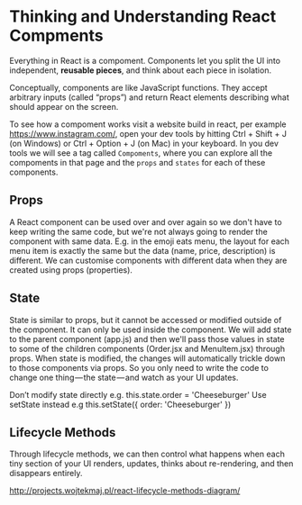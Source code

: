 # Thinking and Understanding React Compments

Everything in React is a compoment. Components let you split the UI into independent, **reusable pieces**, and think about each piece in isolation. 

Conceptually, components are like JavaScript functions. They accept arbitrary inputs (called “props”) and return React elements describing what should appear on the screen.

To see how a compoment works visit a website build in react, per example https://www.instagram.com/, open your dev tools by hitting Ctrl + Shift + J (on Windows) or Ctrl + Option + J (on Mac) in your keyboard. In you dev tools we will see a tag called `Compoments`, where you can explore all the compoments in that page and the `props` and `states` for each of these components.

## Props

A React component can be used over and over again so we don't have to keep writing the same code, but we're not always going to render the component with same data. E.g. in the emoji eats menu, the layout for each menu item is exactly the same but the data (name, price, description) is different. We can customise components with different data when they are created using props (properties).

## State

State is similar to props, but it cannot be accessed or modified outside of the component. It can only be used inside the component. We will add state to the parent component (app.js) and then we'll pass those values in state to some of the children components (Order.jsx and MenuItem.jsx) through props. When state is modified, the changes will automatically trickle down to those components via props. So you only need to write the code to change one thing — the state — and watch as your UI updates.

Don’t modify state directly e.g. this.state.order = 'Cheeseburger'
Use setState instead e.g this.setState({ order: 'Cheeseburger' })

## Lifecycle Methods

Through lifecycle methods, we can then control what happens when each tiny section of your UI renders, updates, thinks about re-rendering, and then disappears entirely.

http://projects.wojtekmaj.pl/react-lifecycle-methods-diagram/

